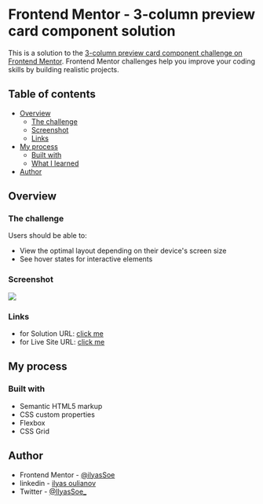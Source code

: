 # Frontend Mentor - 3-column preview card component solution

This is a solution to the [3-column preview card component challenge on Frontend Mentor](https://www.frontendmentor.io/challenges/3column-preview-card-component-pH92eAR2-). Frontend Mentor challenges help you improve your coding skills by building realistic projects. 

## Table of contents

- [Overview](#overview)
  - [The challenge](#the-challenge)
  - [Screenshot](#screenshot)
  - [Links](#links)
- [My process](#my-process)
  - [Built with](#built-with)
  - [What I learned](#what-i-learned)
- [Author](#author)

## Overview

### The challenge

Users should be able to:

- View the optimal layout depending on their device's screen size
- See hover states for interactive elements

### Screenshot

![](./capture.jpg)

### Links

- for Solution URL: [click me](https://github.com/IlyasSoe/3-column-card/)
- for Live Site URL: [click me](https://ilyassoe.github.io/3-column-card/)

## My process

### Built with

- Semantic HTML5 markup
- CSS custom properties
- Flexbox
- CSS Grid

## Author

- Frontend Mentor - [@ilyasSoe](https://www.frontendmentor.io/profile/IlyasSoe)
- linkedin - [ilyas oulianov](https://www.linkedin.com/in/ilyas-oulianov-73241a249)
- Twitter - [@IlyasSoe_](https://twitter.com/IlyasSoe_)